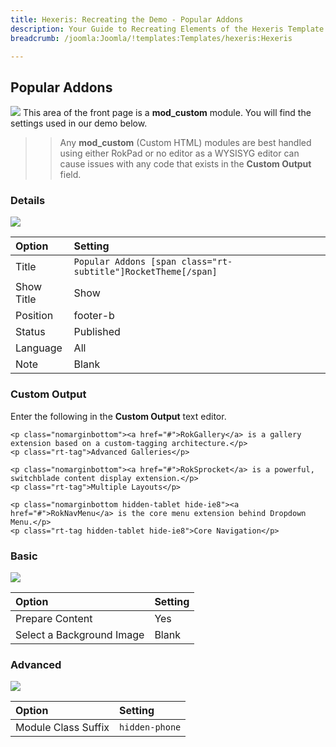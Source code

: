 ```yaml
---
title: Hexeris: Recreating the Demo - Popular Addons
description: Your Guide to Recreating Elements of the Hexeris Template for Joomla
breadcrumb: /joomla:Joomla/!templates:Templates/hexeris:Hexeris

---
```


Popular Addons
----
![][demo]
This area of the front page is a **mod_custom** module. You will find the settings used in our demo below.

>> Any **mod_custom** (Custom HTML) modules are best handled using either RokPad or no editor as a WYSISYG editor can cause issues with any code that exists in the **Custom Output** field.

### Details
![][demo2]

| Option            | Setting                                                       |  
| :---------------- | :------------------------------------------------------------ |  
| Title             | `Popular Addons [span class="rt-subtitle"]RocketTheme[/span]` |  
| Show Title        | Show                                                          |  
| Position          | footer-b                                                      |  
| Status            | Published                                                     |  
| Language          | All                                                           |  
| Note              | Blank                                                         |  

### Custom Output
Enter the following in the **Custom Output** text editor.

~~~
<p class="nomarginbottom"><a href="#">RokGallery</a> is a gallery extension based on a custom-tagging architecture.</p>
<p class="rt-tag">Advanced Galleries</p>

<p class="nomarginbottom"><a href="#">RokSprocket</a> is a powerful, switchblade content display extension.</p>
<p class="rt-tag">Multiple Layouts</p>

<p class="nomarginbottom hidden-tablet hide-ie8"><a href="#">RokNavMenu</a> is the core menu extension behind Dropdown Menu.</p>
<p class="rt-tag hidden-tablet hide-ie8">Core Navigation</p>
~~~

### Basic
![][demo3]

| Option                    | Setting |
| :------------------------ | :------ |
| Prepare Content           | Yes     |
| Select a Background Image | Blank   |

### Advanced
![][demo4]

| Option              | Setting        |  
| :------------------ | :------------- |  
| Module Class Suffix | `hidden-phone` |  

[demo]: assets/demo_9.jpeg
[demo2]: assets/addons_1.jpeg
[demo3]: assets/addons_2.jpeg
[demo4]: assets/addons_3.jpeg